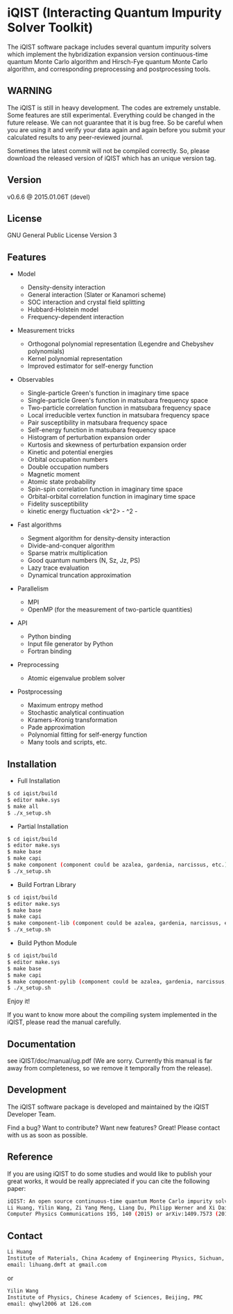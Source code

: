 # iQIST (Interacting Quantum Impurity Solver Toolkit)

The iQIST software package includes several quantum impurity solvers which implement the hybridization expansion version continuous-time quantum Monte Carlo algorithm and Hirsch-Fye quantum Monte Carlo algorithm, and corresponding preprocessing and postprocessing tools.

## WARNING

The iQIST is still in heavy development. The codes are extremely unstable. Some features are still experimental. Everything could be changed in the future release. We can not guarantee that it is bug free. So be careful when you are using it and verify your data again and again before you submit your calculated results to any peer-reviewed journal.

Sometimes the latest commit will not be compiled correctly. So, please download the released version of iQIST which has an unique version tag.

## Version

v0.6.6 @ 2015.01.06T (devel)

## License

GNU General Public License Version 3

## Features

* Model
    * Density-density interaction
    * General interaction (Slater or Kanamori scheme)
    * SOC interaction and crystal field splitting
    * Hubbard-Holstein model
    * Frequency-dependent interaction

* Measurement tricks
    * Orthogonal polynomial representation (Legendre and Chebyshev polynomials)
    * Kernel polynomial representation
    * Improved estimator for self-energy function

* Observables
    * Single-particle Green's function in imaginary time space
    * Single-particle Green's function in matsubara frequency space
    * Two-particle correlation function in matsubara frequency space
    * Local irreducible vertex function in matsubara frequency space
    * Pair susceptibility in matsubara frequency space
    * Self-energy function in matsubara frequency space
    * Histogram of perturbation expansion order
    * Kurtosis and skewness of perturbation expansion order
    * Kinetic and potential energies
    * Orbital occupation numbers
    * Double occupation numbers
    * Magnetic moment
    * Atomic state probability
    * Spin-spin correlation function in imaginary time space
    * Orbital-orbital correlation function in imaginary time space
    * Fidelity susceptibility
    * kinetic energy fluctuation <k^2> - <k>^2 - <k>

* Fast algorithms
    * Segment algorithm for density-density interaction
    * Divide-and-conquer algorithm
    * Sparse matrix multiplication
    * Good quantum numbers (N, Sz, Jz, PS)
    * Lazy trace evaluation
    * Dynamical truncation approximation

* Parallelism
    * MPI
    * OpenMP (for the measurement of two-particle quantities)

* API
    * Python binding
    * Input file generator by Python
    * Fortran binding

* Preprocessing
    * Atomic eigenvalue problem solver

* Postprocessing
    * Maximum entropy method
    * Stochastic analytical continuation
    * Kramers-Kronig transformation
    * Pade approximation
    * Polynomial fitting for self-energy function
    * Many tools and scripts, etc.

## Installation

* Full Installation
```sh
$ cd iqist/build
$ editor make.sys
$ make all
$ ./x_setup.sh
```

* Partial Installation
```sh
$ cd iqist/build
$ editor make.sys
$ make base
$ make capi
$ make component (component could be azalea, gardenia, narcissus, etc.)
$ ./x_setup.sh
```

* Build Fortran Library
```sh
$ cd iqist/build
$ editor make.sys
$ make base
$ make capi
$ make component-lib (component could be azalea, gardenia, narcissus, etc.)
$ ./x_setup.sh
```

* Build Python Module
```sh
$ cd iqist/build
$ editor make.sys
$ make base
$ make capi
$ make component-pylib (component could be azalea, gardenia, narcissus, etc.)
$ ./x_setup.sh
```

Enjoy it!

If you want to know more about the compiling system implemented in the iQIST, please read the manual carefully.

## Documentation

see iQIST/doc/manual/ug.pdf (We are sorry. Currently this manual is far away from completeness, so we remove it temporally from the release).

## Development

The iQIST software package is developed and maintained by the iQIST Developer Team.

Find a bug? Want to contribute? Want new features? Great! Please contact with us as soon as possible.

## Reference

If you are using iQIST to do some studies and would like to publish your great works, it would be really appreciated if you can cite the following paper:

```sh
iQIST: An open source continuous-time quantum Monte Carlo impurity solver toolkit
Li Huang, Yilin Wang, Zi Yang Meng, Liang Du, Philipp Werner and Xi Dai
Computer Physics Communications 195, 140 (2015) or arXiv:1409.7573 (2014)
```

## Contact

```sh
Li Huang
Institute of Materials, China Academy of Engineering Physics, Sichuan, PRC
email: lihuang.dmft at gmail.com
```

or

```sh
Yilin Wang
Institute of Physics, Chinese Academy of Sciences, Beijing, PRC
email: qhwyl2006 at 126.com
```
